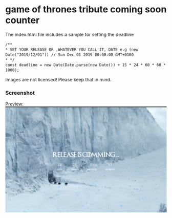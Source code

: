 # game of thrones tribute coming soon counter

The index.html file includes a sample for setting the deadline

```javscript
/**
* SET YOUR RELEASE OR ,WHATEVER YOU CALL IT, DATE e.g (new Date("2019/12/01")) // Sun Dec 01 2019 00:00:00 GMT+0100 
* */
const deadline = new Date(Date.parse(new Date()) + 15 * 24 * 60 * 60 * 1000);
```

Images are not licensed! Please keep that in mind.


### Screenshot
Preview:
![alt text](https://github.com/AICDEV/game-of-thrones-coming-soon-page/blob/master/example.png)

